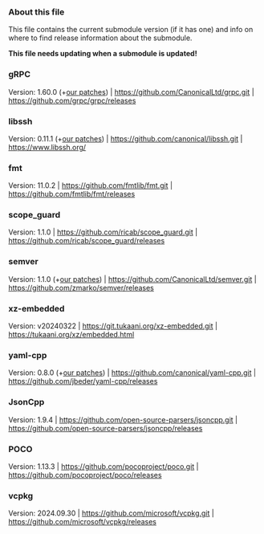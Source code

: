 
### About this file

This file contains the current submodule version (if it has one) and
info on where to find release information about the submodule.

**This file needs updating when a submodule is updated!**

### gRPC
Version: 1.60.0 (+[our patches](https://github.com/canonical/grpc/compare/v1.60.0...canonical:grpc:multipass_on_grpc_1.60.0)) |
<https://github.com/CanonicalLtd/grpc.git> |
<https://github.com/grpc/grpc/releases>

### libssh
Version: 0.11.1 (+[our patches](https://github.com/canonical/libssh/compare/libssh-0.11.1...multipass)) |
<https://github.com/canonical/libssh.git> |
<https://www.libssh.org/>

### fmt
Version: 11.0.2 |
<https://github.com/fmtlib/fmt.git> |
<https://github.com/fmtlib/fmt/releases>

### scope_guard
Version: 1.1.0 |
<https://github.com/ricab/scope_guard.git> |
<https://github.com/ricab/scope_guard/releases>

### semver
Version: 1.1.0 (+[our patches](https://github.com/CanonicalLtd/semver/compare/1.1.0..69e1b1e)) |
<https://github.com/CanonicalLtd/semver.git> |
<https://github.com/zmarko/semver/releases>

### xz-embedded
Version: v20240322 |
<https://git.tukaani.org/xz-embedded.git> |
<https://tukaani.org/xz/embedded.html>

### yaml-cpp
Version: 0.8.0 (+[our patches](https://github.com/canonical/yaml-cpp/compare/0.8.0..multipass)) |
<https://github.com/canonical/yaml-cpp.git> |
<https://github.com/jbeder/yaml-cpp/releases>

### JsonCpp
Version: 1.9.4 |
<https://github.com/open-source-parsers/jsoncpp.git> |
<https://github.com/open-source-parsers/jsoncpp/releases>

### POCO
Version: 1.13.3 |
<https://github.com/pocoproject/poco.git> |
<https://github.com/pocoproject/poco/releases>

### vcpkg
Version: 2024.09.30 |
<https://github.com/microsoft/vcpkg.git> |
<https://github.com/microsoft/vcpkg/releases>
